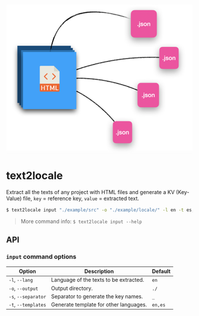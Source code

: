 ![](./portrait.png)

# text2locale

Extract all the texts of any project with HTML files and generate a KV (Key-Value) file,
`key` = reference key, `value` = extracted text.

```bash
$ text2locale input "./example/src" -o "./example/locale/" -l en -t es,de,zh
```

> More command info: `$ text2locale input --help`

## API

### `input` command options

| Option              | Description                            | Default |
|---------------------|----------------------------------------|---------|
| `-l`, `--lang`      | Language of the texts to be extracted. | `en`    |
| `-o`, `--output`    | Output directory.                      | `./`    |
| `-s`, `--separator` | Separator to generate the key names.   | `_`     |
| `-t`, `--templates` | Generate template for other languages. | `en,es` |
